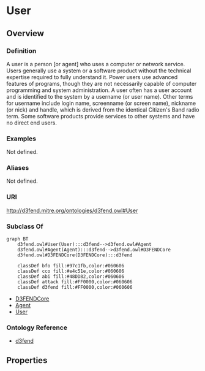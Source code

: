 # User

## Overview

### Definition
A user is a person [or agent] who uses a computer or network service. Users generally use a system or a software product without the technical expertise required to fully understand it. Power users use advanced features of programs, though they are not necessarily capable of computer programming and system administration. A user often has a user account and is identified to the system by a username (or user name). Other terms for username include login name, screenname (or screen name), nickname (or nick) and handle, which is derived from the identical Citizen's Band radio term. Some software products provide services to other systems and have no direct end users.

### Examples
Not defined.

### Aliases
Not defined.

### URI
http://d3fend.mitre.org/ontologies/d3fend.owl#User

### Subclass Of
```mermaid
graph BT
    d3fend.owl#User(User):::d3fend-->d3fend.owl#Agent
    d3fend.owl#Agent(Agent):::d3fend-->d3fend.owl#D3FENDCore
    d3fend.owl#D3FENDCore(D3FENDCore):::d3fend
    
    classDef bfo fill:#97c1fb,color:#060606
    classDef cco fill:#e4c51e,color:#060606
    classDef abi fill:#48DD82,color:#060606
    classDef attack fill:#FF0000,color:#060606
    classDef d3fend fill:#FF0000,color:#060606
```

- [D3FENDCore](/docs/ontology/reference/model/D3FENDCore/D3FENDCore.md)
- [Agent](/docs/ontology/reference/model/D3FENDCore/Agent/Agent.md)
- [User](/docs/ontology/reference/model/D3FENDCore/Agent/User/User.md)


### Ontology Reference
- [d3fend](http://d3fend.mitre.org/ontologies/d3fend.owl#)

## Properties
